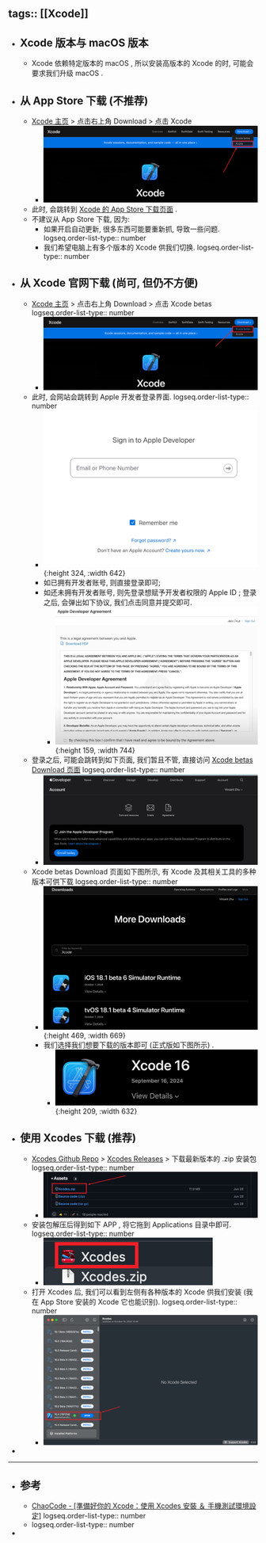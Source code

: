 tags:: [[Xcode]]
---

- ## Xcode 版本与 macOS 版本
	- Xcode 依赖特定版本的 macOS , 所以安装高版本的 Xcode 的时, 可能会要求我们升级 macOS .
- ## 从 App Store 下载 (不推荐)
	- [Xcode 主页](https://developer.apple.com/xcode/) > 点击右上角 Download > 点击 Xcode
		- ![image.png](../assets/image_1729234977998_0.png)
	- 此时, 会跳转到 [Xcode 的 App Store 下载页面](https://apps.apple.com/us/app/xcode/id497799835) .
	- 不建议从 App Store 下载, 因为:
		- 如果开启自动更新, 很多东西可能要重新抓, 导致一些问题.
		  logseq.order-list-type:: number
		- 我们希望电脑上有多个版本的 Xcode 供我们切换.
		  logseq.order-list-type:: number
- ## 从 Xcode 官网下载 (尚可, 但仍不方便)
	- [Xcode 主页](https://developer.apple.com/xcode/) > 点击右上角 Download > 点击 Xcode betas
	  logseq.order-list-type:: number
		- ![image.png](../assets/image_1729235762191_0.png)
	- 此时, 会网站会跳转到 Apple 开发者登录界面.
	  logseq.order-list-type:: number
		- ![image.png](../assets/image_1729235926104_0.png){:height 324, :width 642}
		- 如已拥有开发者账号, 则直接登录即可;
		- 如还未拥有开发者账号, 则先登录想赋予开发者权限的 Apple ID ; 登录之后, 会弹出如下协议, 我们点击同意并提交即可.
			- ![image.png](../assets/image_1729236389354_0.png){:height 159, :width 744}
	- 登录之后, 可能会跳转到如下页面, 我们暂且不管, 直接访问 [Xcode betas Download 页面](https://developer.apple.com/download/all/?q=Xcode)
	  logseq.order-list-type:: number
		- ![image.png](../assets/image_1729236624596_0.png)
	- Xcode betas Download 页面如下图所示, 有 Xcode 及其相关工具的多种版本可供下载
	  logseq.order-list-type:: number
		- ![image.png](../assets/image_1729236918571_0.png){:height 469, :width 669}
		- 我们选择我们想要下载的版本即可 (正式版如下图所示) .
			- ![image.png](../assets/image_1729236892518_0.png){:height 209, :width 632}
- ## 使用 Xcodes 下载 (推荐)
	- [Xcodes Github Repo](https://github.com/XcodesOrg/XcodesApp) > [Xcodes Releases](https://github.com/XcodesOrg/XcodesApp/releases) > 下载最新版本的 .zip 安装包
	  logseq.order-list-type:: number
		- ![image.png](../assets/image_1729237506668_0.png)
	- 安装包解压后得到如下 APP , 将它拖到 Applications 目录中即可.
	  logseq.order-list-type:: number
		- ![image.png](../assets/image_1729237597709_0.png)
	- 打开 Xcodes 后, 我们可以看到左侧有各种版本的 Xcode 供我们安装 (我在 App Store 安装的 Xcode 它也能识别).
	  logseq.order-list-type:: number
		- ![image.png](../assets/image_1729237857974_0.png)
-
- ---
- ## 参考
	- [ChaoCode - [準備好你的 Xcode：使用 Xcodes 安裝 ＆ 手機測試環境設定]](https://www.youtube.com/watch?v=e6wF5UTcxkU&t=836s)
	  logseq.order-list-type:: number
	- logseq.order-list-type:: number
-